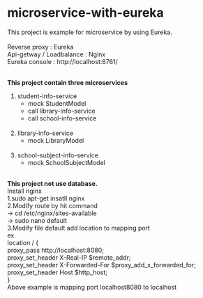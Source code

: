 # microservice-with-eureka
This project is example for microservice by using Eureka.<br><br>
Reverse proxy  : Eureka<br>
Api-getway / Loadbalance : Nginx<br>
Eureka console : http://localhost:8761/ <br><br>

<b>This project contain three microservices</b><br>

  1. student-info-service<br>
    <ul>
    <li> mock StudentModel
    <li> call library-info-service
    <li> call school-info-service
    </ul><br>
  2. library-info-service<br>
    <ul>
    <li> mock LibraryModel
    </ul><br>
  3. school-subject-info-service<br>
    <ul>
    <li> mock SchoolSubjectModel
    </ul><br>

<b>This project not use database.</b>
<br>
Install nginx<br>
  1.sudo apt-get insatll nginx<br>
  2.Modify route by hit command<br>
    -> cd /etc/nginx/sites-available<br>
    -> sudo nano default<br>
  3.Modify file default add location to mapping port<br>
    ex.<br> 
      location / {<br>
		        proxy_pass        http://localhost:8080;<br>
            proxy_set_header  X-Real-IP $remote_addr;<br>
            proxy_set_header  X-Forwarded-For $proxy_add_x_forwarded_for;<br>
            proxy_set_header  Host $http_host;<br>
	   }<br>
   Above example is mapping port localhost8080 to localhost    
